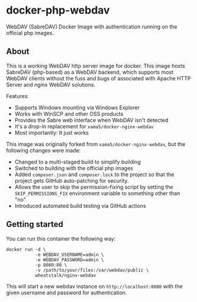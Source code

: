 # docker-php-webdav
WebDAV (SabreDAV) Docker Image with authentication running on the official php images.

## About

This is a working WebDAV http server image for docker. This image hosts SabreDAV (php-based) as a WebDAV backend, which supports most WebDAV clients without the fuss and bugs of associated with Apache HTTP Server and nginx WebDAV solutions.

Features:
* Supports Windows mounting via Windows Explorer
* Works with WinSCP and other OSS products
* Provides the Sabre web interface when WebDAV isn't detected
* It's a drop-in replacement for `xama5/docker-nginx-webdav`
* Most importantly: It just works

This image was originally forked from `xama5/docker-nginx-webdav`, but the following changes were made:
* Changed to a multi-staged build to simplify building
* Switched to building with the official php images
* Added `composer.json` and `composer.lock` to the project so that the project gets GitHub auto-patching for security.
* Allows the user to skip the permission-fixing script by setting the `SKIP_PERMISSIONS_FIX` environment variable to something other than "no"
* Introduced automated build testing via GitHub actions

## Getting started

You can run this container the following way:

````
docker run -d \
           -e WEBDAV_USERNAME=admin \
           -e WEBDAV_PASSWORD=admin \
           -p 8080:80 \
           -v /path/to/your/files:/var/webdav/public \
           wheatstalk/nginx-webdav
````

This will start a new webdav instance on `http://localhost:8080` with the given username and password for authentication.
